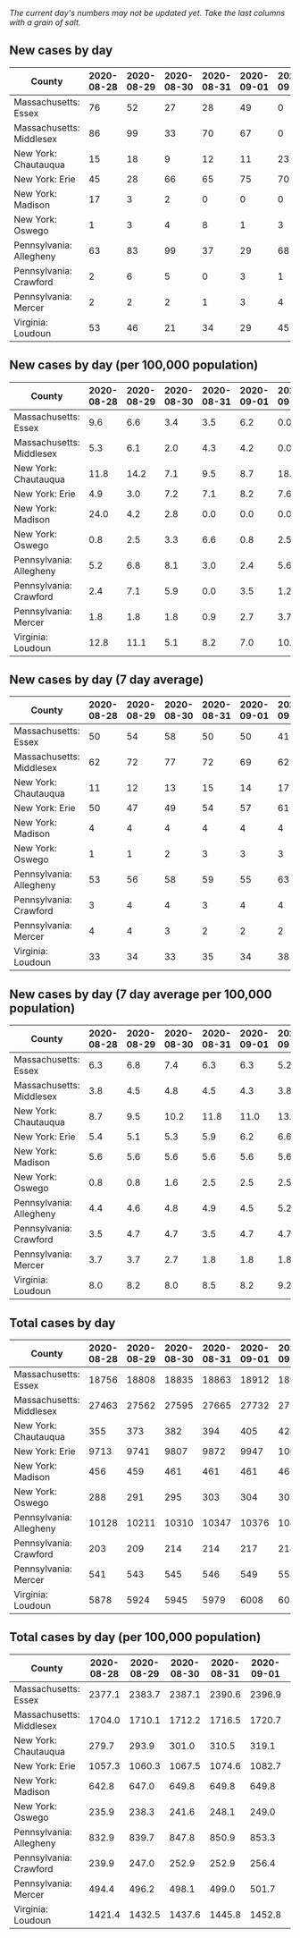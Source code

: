 _The current day's numbers may not be updated yet. Take the last columns with a grain of salt._
## New cases by day

| County | 2020-08-28 | 2020-08-29 | 2020-08-30 | 2020-08-31 | 2020-09-01 | 2020-09-02 | 2020-09-03 |
| --- | --- | --- | --- | --- | --- | --- | --- |
| Massachusetts: Essex | 76 | 52 | 27 | 28 | 49 | 0 |  |
| Massachusetts: Middlesex | 86 | 99 | 33 | 70 | 67 | 0 |  |
| New York: Chautauqua | 15 | 18 | 9 | 12 | 11 | 23 |  |
| New York: Erie | 45 | 28 | 66 | 65 | 75 | 70 |  |
| New York: Madison | 17 | 3 | 2 | 0 | 0 | 0 |  |
| New York: Oswego | 1 | 3 | 4 | 8 | 1 | 3 |  |
| Pennsylvania: Allegheny | 63 | 83 | 99 | 37 | 29 | 68 |  |
| Pennsylvania: Crawford | 2 | 6 | 5 | 0 | 3 | 1 |  |
| Pennsylvania: Mercer | 2 | 2 | 2 | 1 | 3 | 4 |  |
| Virginia: Loudoun | 53 | 46 | 21 | 34 | 29 | 45 |  |

## New cases by day (per 100,000 population)

| County | 2020-08-28 | 2020-08-29 | 2020-08-30 | 2020-08-31 | 2020-09-01 | 2020-09-02 | 2020-09-03 |
| --- | --- | --- | --- | --- | --- | --- | --- |
| Massachusetts: Essex | 9.6 | 6.6 | 3.4 | 3.5 | 6.2 | 0.0 |  |
| Massachusetts: Middlesex | 5.3 | 6.1 | 2.0 | 4.3 | 4.2 | 0.0 |  |
| New York: Chautauqua | 11.8 | 14.2 | 7.1 | 9.5 | 8.7 | 18.1 |  |
| New York: Erie | 4.9 | 3.0 | 7.2 | 7.1 | 8.2 | 7.6 |  |
| New York: Madison | 24.0 | 4.2 | 2.8 | 0.0 | 0.0 | 0.0 |  |
| New York: Oswego | 0.8 | 2.5 | 3.3 | 6.6 | 0.8 | 2.5 |  |
| Pennsylvania: Allegheny | 5.2 | 6.8 | 8.1 | 3.0 | 2.4 | 5.6 |  |
| Pennsylvania: Crawford | 2.4 | 7.1 | 5.9 | 0.0 | 3.5 | 1.2 |  |
| Pennsylvania: Mercer | 1.8 | 1.8 | 1.8 | 0.9 | 2.7 | 3.7 |  |
| Virginia: Loudoun | 12.8 | 11.1 | 5.1 | 8.2 | 7.0 | 10.9 |  |

## New cases by day (7 day average)

| County | 2020-08-28 | 2020-08-29 | 2020-08-30 | 2020-08-31 | 2020-09-01 | 2020-09-02 | 2020-09-03 |
| --- | --- | --- | --- | --- | --- | --- | --- |
| Massachusetts: Essex | 50 | 54 | 58 | 50 | 50 | 41 |  |
| Massachusetts: Middlesex | 62 | 72 | 77 | 72 | 69 | 62 |  |
| New York: Chautauqua | 11 | 12 | 13 | 15 | 14 | 17 |  |
| New York: Erie | 50 | 47 | 49 | 54 | 57 | 61 |  |
| New York: Madison | 4 | 4 | 4 | 4 | 4 | 4 |  |
| New York: Oswego | 1 | 1 | 2 | 3 | 3 | 3 |  |
| Pennsylvania: Allegheny | 53 | 56 | 58 | 59 | 55 | 63 |  |
| Pennsylvania: Crawford | 3 | 4 | 4 | 3 | 4 | 4 |  |
| Pennsylvania: Mercer | 4 | 4 | 3 | 2 | 2 | 2 |  |
| Virginia: Loudoun | 33 | 34 | 33 | 35 | 34 | 38 |  |

## New cases by day (7 day average per 100,000 population)

| County | 2020-08-28 | 2020-08-29 | 2020-08-30 | 2020-08-31 | 2020-09-01 | 2020-09-02 | 2020-09-03 |
| --- | --- | --- | --- | --- | --- | --- | --- |
| Massachusetts: Essex | 6.3 | 6.8 | 7.4 | 6.3 | 6.3 | 5.2 |  |
| Massachusetts: Middlesex | 3.8 | 4.5 | 4.8 | 4.5 | 4.3 | 3.8 |  |
| New York: Chautauqua | 8.7 | 9.5 | 10.2 | 11.8 | 11.0 | 13.4 |  |
| New York: Erie | 5.4 | 5.1 | 5.3 | 5.9 | 6.2 | 6.6 |  |
| New York: Madison | 5.6 | 5.6 | 5.6 | 5.6 | 5.6 | 5.6 |  |
| New York: Oswego | 0.8 | 0.8 | 1.6 | 2.5 | 2.5 | 2.5 |  |
| Pennsylvania: Allegheny | 4.4 | 4.6 | 4.8 | 4.9 | 4.5 | 5.2 |  |
| Pennsylvania: Crawford | 3.5 | 4.7 | 4.7 | 3.5 | 4.7 | 4.7 |  |
| Pennsylvania: Mercer | 3.7 | 3.7 | 2.7 | 1.8 | 1.8 | 1.8 |  |
| Virginia: Loudoun | 8.0 | 8.2 | 8.0 | 8.5 | 8.2 | 9.2 |  |

## Total cases by day

| County | 2020-08-28 | 2020-08-29 | 2020-08-30 | 2020-08-31 | 2020-09-01 | 2020-09-02 | 2020-09-03 |
| --- | --- | --- | --- | --- | --- | --- | --- |
| Massachusetts: Essex | 18756 | 18808 | 18835 | 18863 | 18912 | 18912 |  |
| Massachusetts: Middlesex | 27463 | 27562 | 27595 | 27665 | 27732 | 27732 |  |
| New York: Chautauqua | 355 | 373 | 382 | 394 | 405 | 428 |  |
| New York: Erie | 9713 | 9741 | 9807 | 9872 | 9947 | 10017 |  |
| New York: Madison | 456 | 459 | 461 | 461 | 461 | 461 |  |
| New York: Oswego | 288 | 291 | 295 | 303 | 304 | 307 |  |
| Pennsylvania: Allegheny | 10128 | 10211 | 10310 | 10347 | 10376 | 10444 |  |
| Pennsylvania: Crawford | 203 | 209 | 214 | 214 | 217 | 218 |  |
| Pennsylvania: Mercer | 541 | 543 | 545 | 546 | 549 | 553 |  |
| Virginia: Loudoun | 5878 | 5924 | 5945 | 5979 | 6008 | 6053 |  |

## Total cases by day (per 100,000 population)

| County | 2020-08-28 | 2020-08-29 | 2020-08-30 | 2020-08-31 | 2020-09-01 | 2020-09-02 | 2020-09-03 |
| --- | --- | --- | --- | --- | --- | --- | --- |
| Massachusetts: Essex | 2377.1 | 2383.7 | 2387.1 | 2390.6 | 2396.9 | 2396.9 |  |
| Massachusetts: Middlesex | 1704.0 | 1710.1 | 1712.2 | 1716.5 | 1720.7 | 1720.7 |  |
| New York: Chautauqua | 279.7 | 293.9 | 301.0 | 310.5 | 319.1 | 337.3 |  |
| New York: Erie | 1057.3 | 1060.3 | 1067.5 | 1074.6 | 1082.7 | 1090.3 |  |
| New York: Madison | 642.8 | 647.0 | 649.8 | 649.8 | 649.8 | 649.8 |  |
| New York: Oswego | 235.9 | 238.3 | 241.6 | 248.1 | 249.0 | 251.4 |  |
| Pennsylvania: Allegheny | 832.9 | 839.7 | 847.8 | 850.9 | 853.3 | 858.8 |  |
| Pennsylvania: Crawford | 239.9 | 247.0 | 252.9 | 252.9 | 256.4 | 257.6 |  |
| Pennsylvania: Mercer | 494.4 | 496.2 | 498.1 | 499.0 | 501.7 | 505.4 |  |
| Virginia: Loudoun | 1421.4 | 1432.5 | 1437.6 | 1445.8 | 1452.8 | 1463.7 |  |
